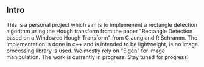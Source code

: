 ## Intro
This is a personal project which aim is to implemenent a rectangle detection algorithm using the Hough transform from the paper "Rectangle Detection based on a Windowed Hough Transform" from C.Jung and R.Schramm. 
The implementation is done in c++ and is intended to be lightweight, ie no image processing library is used. We mostly rely on "Eigen" for image manipulation.
The work is currently in progress. Stay tuned for progress!
